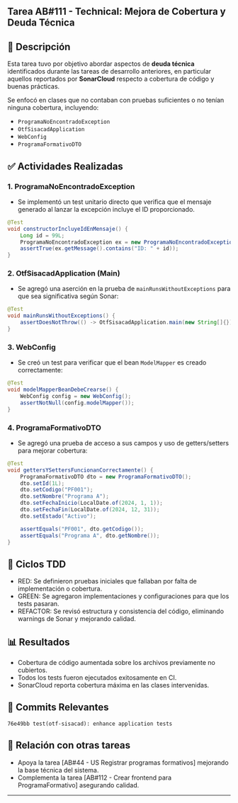 ## Tarea AB#111 - Technical: Mejora de Cobertura y Deuda Técnica

## 🔢 Descripción

Esta tarea tuvo por objetivo abordar aspectos de **deuda técnica** identificados durante las tareas de desarrollo anteriores, en particular aquellos reportados por **SonarCloud** respecto a cobertura de código y buenas prácticas.

Se enfocó en clases que no contaban con pruebas suficientes o no tenían ninguna cobertura, incluyendo:

* `ProgramaNoEncontradoException`
* `OtfSisacadApplication`
* `WebConfig`
* `ProgramaFormativoDTO`

## ✅ Actividades Realizadas

### 1. ProgramaNoEncontradoException

* Se implementó un test unitario directo que verifica que el mensaje generado al lanzar la excepción incluye el ID proporcionado.

```java
@Test
void constructorIncluyeIdEnMensaje() {
    Long id = 99L;
    ProgramaNoEncontradoException ex = new ProgramaNoEncontradoException(id);
    assertTrue(ex.getMessage().contains("ID: " + id));
}
```

### 2. OtfSisacadApplication (Main)

* Se agregó una aserción en la prueba de `mainRunsWithoutExceptions` para que sea significativa según Sonar:

```java
@Test
void mainRunsWithoutExceptions() {
    assertDoesNotThrow(() -> OtfSisacadApplication.main(new String[]{}));
}
```

### 3. WebConfig

* Se creó un test para verificar que el bean `ModelMapper` es creado correctamente:

```java
@Test
void modelMapperBeanDebeCrearse() {
    WebConfig config = new WebConfig();
    assertNotNull(config.modelMapper());
}
```

### 4. ProgramaFormativoDTO

* Se agregó una prueba de acceso a sus campos y uso de getters/setters para mejorar cobertura:

```java
@Test
void gettersYSettersFuncionanCorrectamente() {
    ProgramaFormativoDTO dto = new ProgramaFormativoDTO();
    dto.setId(1L);
    dto.setCodigo("PF001");
    dto.setNombre("Programa A");
    dto.setFechaInicio(LocalDate.of(2024, 1, 1));
    dto.setFechaFin(LocalDate.of(2024, 12, 31));
    dto.setEstado("Activo");

    assertEquals("PF001", dto.getCodigo());
    assertEquals("Programa A", dto.getNombre());
}
```

## 🔄 Ciclos TDD

* RED: Se definieron pruebas iniciales que fallaban por falta de implementación o cobertura.
* GREEN: Se agregaron implementaciones y configuraciones para que los tests pasaran.
* REFACTOR: Se revisó estructura y consistencia del código, eliminando warnings de Sonar y mejorando calidad.

## 📊 Resultados

* Cobertura de código aumentada sobre los archivos previamente no cubiertos.
* Todos los tests fueron ejecutados exitosamente en CI.
* SonarCloud reporta cobertura máxima en las clases intervenidas.

## 📅 Commits Relevantes

```
76e49bb test(otf-sisacad): enhance application tests
```

## 📖 Relación con otras tareas

* Apoya la tarea \[AB#44 - US Registrar programas formativos] mejorando la base técnica del sistema.
* Complementa la tarea \[AB#112 - Crear frontend para ProgramaFormativo] asegurando calidad.

---
